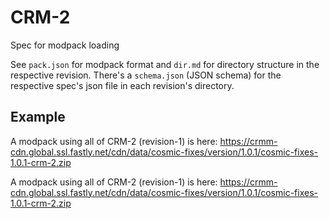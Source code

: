 # CRM-2
Spec for modpack loading

See `pack.json` for modpack format and `dir.md` for directory structure in the respective revision.
There's a `schema.json` (JSON schema) for the respective spec's json file in each revision's directory.

## Example
A modpack using all of CRM-2 (revision-1) is here: https://crmm-cdn.global.ssl.fastly.net/cdn/data/cosmic-fixes/version/1.0.1/cosmic-fixes-1.0.1-crm-2.zip

A modpack using all of CRM-2 (revision-1) is here: https://crmm-cdn.global.ssl.fastly.net/cdn/data/cosmic-fixes/version/1.0.1/cosmic-fixes-1.0.1-crm-2.zip
